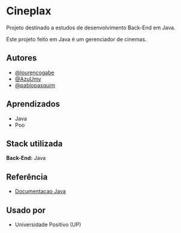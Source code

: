 # Cineplax

Projeto destinado a estudos de desenvolvimento Back-End em Java. 

Este projeto feito em Java é um gerenciador de cinemas.

## Autores
  
- [@lourencogabe](https://github.com/lourencogabe)
- [@AzuUmy](https://github.com/AzuUmy)
- [@pablopasquim](https://github.com/pablopasquim)

## Aprendizados

* Java
* Poo

## Stack utilizada

**Back-End:** Java

## Referência

 - [Documentaçao Java](https://docs.oracle.com/en/java/)

## Usado por

- Universidade Positivo (UP)
